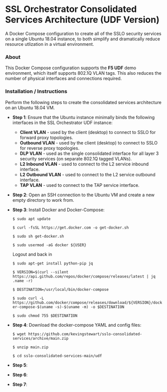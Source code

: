 # SSL Orchestrator Consolidated Services Architecture (UDF Version)
A Docker Compose configuration to create all of the SSLO security services on a single Ubuntu 18.04 instance, to both simplify and dramatically reduce resource utlization in a virtual environment.

### About
This Docker Compose configuration supports the **F5 UDF** demo environment, which itself supports 802.1Q VLAN tags. This also reduces the number of physical interfaces and connections required.

### Installation / Instructions
Perform the following steps to create the consolidated services architecture on an Ubuntu 18.04 VM. 

- **Step 1**: Ensure that the Ubuntu instance minimally binds the following interfaces in the SSL Orchestrator UDF instance:
  
  - **Client VLAN** - used by the client (desktop) to connect to SSLO for forward proxy topologies.
  - **Outbound VLAN** - used by the client (desktop) to connect to SSLO for reverse proxy topologies.
  - **DLP VLAN** - used as the single consolidated interface for all layer 3 security services (on separate 802.1Q tagged VLANs).
  - **L2 Inbound VLAN** - used to connect to the L2 service inbound interface.
  - **L2 Outbound VLAN** - used to connect to the L2 service outbound interface.
  - **TAP VLAN** - used to connect to the TAP service interface.

- **Step 2**: Open an SSH connection to the Ubuntu VM and create a new empty directory to work from.

- **Step 3**: Install Docker and Docker-Compose:

    `$ sudo apt update`
  
    `$ curl -fsSL https://get.docker.com -o get-docker.sh`
  
    `$ sudo sh get-docker.sh`
  
    `$ sudo usermod -aG docker ${USER}`
  
    Logout and back in
  
    `$ sudo apt-get install python-pip jq`
  
    `$ VERSION=$(curl --silent https://api.github.com/repos/docker/compose/releases/latest | jq .name -r)`
  
    `$ DESTINATION=/usr/local/bin/docker-compose`
  
    `$ sudo curl -L https://github.com/docker/compose/releases/download/${VERSION}/docker-compose-$(uname -s)-$(uname -m) -o $DESTINATION`
  
    `$ sudo chmod 755 $DESTINATION`

- **Step 4**: Download the docker-compose YAML and config files:

    `$ wget https://github.com/kevingstewart/sslo-consolidated-services/archive/main.zip`

    `$ unzip main.zip`

    `$ cd sslo-consolidated-services-main/udf`

- **Step 5**: 

- **Step 6**: 

- **Step 7**: 


